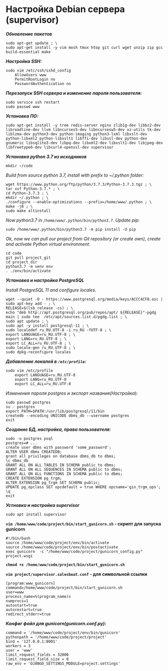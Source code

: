 <h1>Настройка Debian сервера (supervisor)</h1>


***Обновление пакетов***

```
sudo apt-get update ; \
sudo apt-get install -y vim mosh tmux htop git curl wget unzip zip gcc build-essential make
```


***Настройка SSH:***

```
sudo vim /etc/ssh/sshd_config
    AllowUsers www
    PermitRootLogin no
    PasswordAuthentication no
```


***Перезапуск SSH сервера и изменение пароля пользователя:***

```
sudo service ssh restart
sudo passwd www
```


***Установка ПО:***

```
sudo apt-get install -y tree redis-server nginx zlib1g-dev libbz2-dev libreadline-dev llvm libncurses5-dev libncursesw5-dev xz-utils tk-dev liblzma-dev python3-dev python-imaging python3-lxml libxslt-dev python-libxml2 python-libxslt1 libffi-dev libssl-dev python-dev gnumeric libsqlite3-dev libpq-dev libxml2-dev libxslt1-dev libjpeg-dev libfreetype6-dev libcurl4-openssl-dev supervisor
```


***Установка python 3.7 из исходников***

```
mkdir ~/code
```

*Build from source python 3.7, install with prefix to ~/.python folder:*

```
wget https://www.python.org/ftp/python/3.7.3/Python-3.7.3.tgz ; \
tar xvf Python-3.7.* ; \
cd Python-3.7.3 ; \
mkdir ~/.python ; \
./configure --enable-optimizations --prefix=/home/www/.python ; \
make -j8 ; \
sudo make altinstall 
```

*Now python3.7 in `/home/www/.python/bin/python3.7`. Update pip:*

```
sudo /home/www/.python/bin/python3.7 -m pip install -U pip
```

*Ok, now we can pull our project from Git repository (or create own), create and activate Python virtual environment:*

```
cd code
git pull project_git
cd project_dir
python3.7 -m venv env
. ./env/bin/activate
```


***Установка и настройка PostgreSQL***

*Install PostgreSQL 11 and configure locales.*

```
wget --quiet -O - https://www.postgresql.org/media/keys/ACCC4CF8.asc | sudo apt-key add - ; \
RELEASE=$(lsb_release -cs) ; \
echo "deb http://apt.postgresql.org/pub/repos/apt/ ${RELEASE}"-pgdg main | sudo tee  /etc/apt/sources.list.d/pgdg.list ; \
sudo apt update ; \
sudo apt -y install postgresql-11 ; \
sudo localedef ru_RU.UTF-8 -i ru_RU -fUTF-8 ; \
export LANGUAGE=ru_RU.UTF-8 ; \
export LANG=ru_RU.UTF-8 ; \
export LC_ALL=ru_RU.UTF-8 ; \
sudo locale-gen ru_RU.UTF-8 ; \
sudo dpkg-reconfigure locales
```


***Добавление локалей в `/etc/profile`:***

```
sudo vim /etc/profile
    export LANGUAGE=ru_RU.UTF-8
    export LANG=ru_RU.UTF-8
    export LC_ALL=ru_RU.UTF-8	
```


*Изменения пароля postgres и экспорт названия(Настройка*):

```
sudo passwd postgres
su - postgres
export PATH=$PATH:/usr/lib/postgresql/11/bin
createdb --encoding UNICODE dbms_db --username postgres
exit
```


***Создание БД, настройка, права пользователя:***

```
sudo -u postgres psql
postgres=# ...
create user dbms with password 'some_password';
ALTER USER dbms CREATEDB;
grant all privileges on database dbms_db to dbms;
\c dbms_db
GRANT ALL ON ALL TABLES IN SCHEMA public to dbms;
GRANT ALL ON ALL SEQUENCES IN SCHEMA public to dbms;
GRANT ALL ON ALL FUNCTIONS IN SCHEMA public to dbms;
CREATE EXTENSION pg_trgm;
ALTER EXTENSION pg_trgm SET SCHEMA public;
UPDATE pg_opclass SET opcdefault = true WHERE opcname='gin_trgm_ops';
\q
exit
```


***Устновка и настройка supervisor***

```
sudo apt install supervisor
```


**`vim /home/www/code/project/bin/start_gunicorn.sh` - скрипт для запуска gunicorn**

```
#!/bin/bash
source /home/www/code/project/env/bin/activate
source /home/www/code/project/env/bin/postactivate
exec gunicorn  -c "/home/www/code/project/gunicorn_config.py" project.wsgi
```


**`chmod +x /home/www/code/project/bin/start_gunicorn.sh`**


**`vim project/supervisor.salesbeat.conf` - для символьной ссылки**

```
[program:www_gunicorn]
command=/home/www/code/project/bin/start_gunicorn.sh
user=www
process_name=%(program_name)s
numprocs=1
autostart=true
autorestart=true
redirect_stderr=true
```


***Конфиг файл для gunicorn(gunicorn.conf.py):***

```
command = '/home/www/code/project/env/bin/gunicorn'
pythonpath = '/home/www/code/project/project'
bind = '127.0.0.1:8001'
workers = 3
user = 'www'
limit_request_fields = 32000
limit_request_field_size = 0
raw_env = 'DJANGO_SETTINGS_MODULE=project.settings'
```
